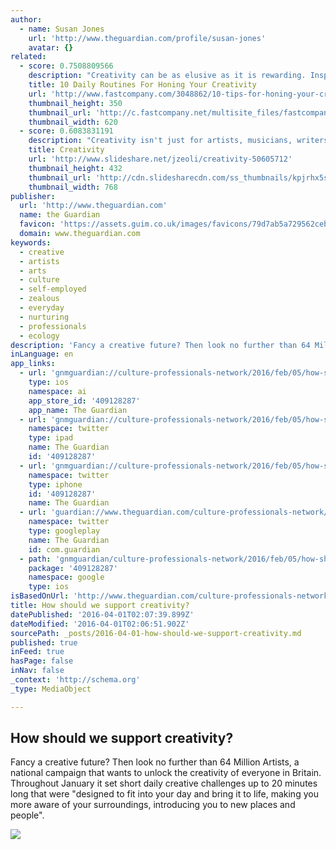 ```yaml
---
author:
  - name: Susan Jones
    url: 'http://www.theguardian.com/profile/susan-jones'
    avatar: {}
related:
  - score: 0.7508809566
    description: "Creativity can be as elusive as it is rewarding. Inspiration usually lies just beyond the intellect's reach, sparking our best work and sneaking away when we need it most-right before that big deadline. Our daily routines can either nurture or hold back our creativity."
    title: 10 Daily Routines For Honing Your Creativity
    url: 'http://www.fastcompany.com/3048862/10-tips-for-honing-your-creativity-every-day'
    thumbnail_height: 350
    thumbnail_url: 'http://c.fastcompany.net/multisite_files/fastcompany/imagecache/620x350/poster/2015/07/3048862-poster-p-1-try-these-daily-routines-to-become-a-more-creative-person.jpg'
    thumbnail_width: 620
  - score: 0.6083831191
    description: "Creativity isn't just for artists, musicians, writers, and designers. We all have the ability to be excellent creative thinkers. - https://www.milestechnologi..."
    title: Creativity
    url: 'http://www.slideshare.net/jzeoli/creativity-50605712'
    thumbnail_height: 432
    thumbnail_url: 'http://cdn.slidesharecdn.com/ss_thumbnails/kpjrhx5stgaqoaesnh7r-signature-3f945d39ba23dd9cfcfd3fee5874bd5293c55aa2180b30512d3379a1f65479ee-poli-150716175148-lva1-app6892-thumbnail-4.jpg?cb=1438021298'
    thumbnail_width: 768
publisher:
  url: 'http://www.theguardian.com'
  name: the Guardian
  favicon: 'https://assets.guim.co.uk/images/favicons/79d7ab5a729562cebca9c6a13c324f0e/32x32.ico'
  domain: www.theguardian.com
keywords:
  - creative
  - artists
  - arts
  - culture
  - self-employed
  - zealous
  - everyday
  - nurturing
  - professionals
  - ecology
description: 'Fancy a creative future? Then look no further than 64 Million Artists, a national campaign that wants to unlock the creativity of everyone in Britain. Throughout January it set short daily creative challenges up to 20 minutes long that were "designed to fit into your day and bring it to life, making you more aware of your surroundings, introducing you to new places and people".'
inLanguage: en
app_links:
  - url: 'gnmguardian://culture-professionals-network/2016/feb/05/how-should-we-support-creativity-susan-jones?contenttype=Article&source=applinks'
    type: ios
    namespace: ai
    app_store_id: '409128287'
    app_name: The Guardian
  - url: 'gnmguardian://culture-professionals-network/2016/feb/05/how-should-we-support-creativity-susan-jones?contenttype=Article&source=twitter'
    namespace: twitter
    type: ipad
    name: The Guardian
    id: '409128287'
  - url: 'gnmguardian://culture-professionals-network/2016/feb/05/how-should-we-support-creativity-susan-jones?contenttype=Article&source=twitter'
    namespace: twitter
    type: iphone
    id: '409128287'
    name: The Guardian
  - url: 'guardian://www.theguardian.com/culture-professionals-network/2016/feb/05/how-should-we-support-creativity-susan-jones'
    namespace: twitter
    type: googleplay
    name: The Guardian
    id: com.guardian
  - path: 'gnmguardian/culture-professionals-network/2016/feb/05/how-should-we-support-creativity-susan-jones?contenttype=Article&source=google'
    package: '409128287'
    namespace: google
    type: ios
isBasedOnUrl: 'http://www.theguardian.com/culture-professionals-network/2016/feb/05/how-should-we-support-creativity-susan-jones?CMP=share_btn_tw'
title: How should we support creativity?
datePublished: '2016-04-01T02:07:39.899Z'
dateModified: '2016-04-01T02:06:51.902Z'
sourcePath: _posts/2016-04-01-how-should-we-support-creativity.md
published: true
inFeed: true
hasPage: false
inNav: false
_context: 'http://schema.org'
_type: MediaObject

---
```

<article style=""><h1>How should we support creativity?</h1><p>Fancy a creative future? Then look no further than 64 Million Artists, a national campaign that wants to unlock the creativity of everyone in Britain. Throughout January it set short daily creative challenges up to 20 minutes long that were "designed to fit into your day and bring it to life, making you more aware of your surroundings, introducing you to new places and people".</p><img src="https://i.guim.co.uk/img/media/d6e02dfe9be277dfa80c5d6aeffa95f95ce0a981/155_15_3760_2257/master/3760.jpg?w=1200&amp;q=55&amp;auto=format&amp;usm=12&amp;fit=max&amp;s=07c06bf67f723db369e817f245f2c37b" /></article>